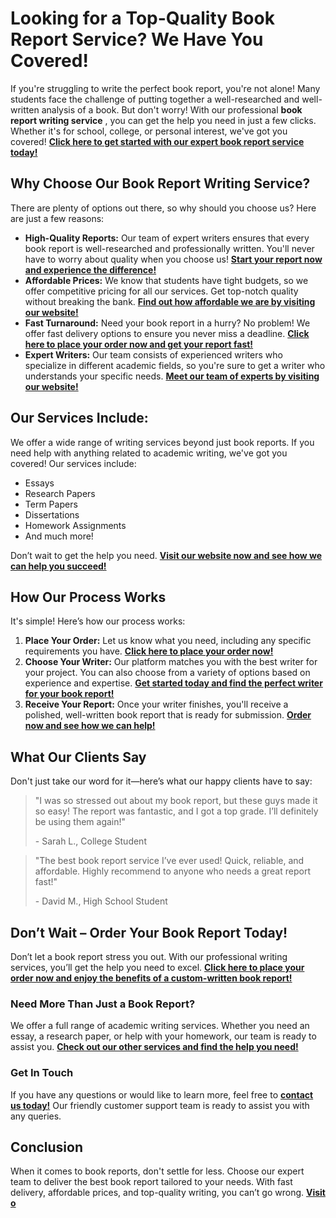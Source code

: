 # Looking for a Top-Quality Book Report Service? We Have You Covered!

If you're struggling to write the perfect book report, you're not alone! Many students face the challenge of putting together a well-researched and well-written analysis of a book. But don't worry! With our professional **book report writing service** , you can get the help you need in just a few clicks. Whether it's for school, college, or personal interest, we've got you covered! [**Click here to get started with our expert book report service today!**](https://tinyurl.com/topessay?keyword=book+report+website)

## Why Choose Our Book Report Writing Service?

There are plenty of options out there, so why should you choose us? Here are just a few reasons:

- **High-Quality Reports:** Our team of expert writers ensures that every book report is well-researched and professionally written. You'll never have to worry about quality when you choose us! [**Start your report now and experience the difference!**](https://tinyurl.com/topessay?keyword=book+report+website)
- **Affordable Prices:** We know that students have tight budgets, so we offer competitive pricing for all our services. Get top-notch quality without breaking the bank. [**Find out how affordable we are by visiting our website!**](https://tinyurl.com/topessay?keyword=book+report+website)
- **Fast Turnaround:** Need your book report in a hurry? No problem! We offer fast delivery options to ensure you never miss a deadline. [**Click here to place your order now and get your report fast!**](https://tinyurl.com/topessay?keyword=book+report+website)
- **Expert Writers:** Our team consists of experienced writers who specialize in different academic fields, so you're sure to get a writer who understands your specific needs. [**Meet our team of experts by visiting our website!**](https://tinyurl.com/topessay?keyword=book+report+website)

## Our Services Include:

We offer a wide range of writing services beyond just book reports. If you need help with anything related to academic writing, we've got you covered! Our services include:

- Essays
- Research Papers
- Term Papers
- Dissertations
- Homework Assignments
- And much more!

Don’t wait to get the help you need. [**Visit our website now and see how we can help you succeed!**](https://tinyurl.com/topessay?keyword=book+report+website)

## How Our Process Works

It's simple! Here’s how our process works:

1. **Place Your Order:** Let us know what you need, including any specific requirements you have. [**Click here to place your order now!**](https://tinyurl.com/topessay?keyword=book+report+website)
2. **Choose Your Writer:** Our platform matches you with the best writer for your project. You can also choose from a variety of options based on experience and expertise. [**Get started today and find the perfect writer for your book report!**](https://tinyurl.com/topessay?keyword=book+report+website)
3. **Receive Your Report:** Once your writer finishes, you'll receive a polished, well-written book report that is ready for submission. [**Order now and see how we can help!**](https://tinyurl.com/topessay?keyword=book+report+website)

## What Our Clients Say

Don't just take our word for it—here’s what our happy clients have to say:

> "I was so stressed out about my book report, but these guys made it so easy! The report was fantastic, and I got a top grade. I’ll definitely be using them again!"
> 
> <footer>- Sarah L., College Student</footer>

> "The best book report service I’ve ever used! Quick, reliable, and affordable. Highly recommend to anyone who needs a great report fast!"
> 
> <footer>- David M., High School Student</footer>

## Don’t Wait – Order Your Book Report Today!

Don’t let a book report stress you out. With our professional writing services, you’ll get the help you need to excel. [**Click here to place your order now and enjoy the benefits of a custom-written book report!**](https://tinyurl.com/topessay?keyword=book+report+website)

### Need More Than Just a Book Report?

We offer a full range of academic writing services. Whether you need an essay, a research paper, or help with your homework, our team is ready to assist you. [**Check out our other services and find the help you need!**](https://tinyurl.com/topessay?keyword=book+report+website)

### Get In Touch

If you have any questions or would like to learn more, feel free to [**contact us today!**](https://tinyurl.com/topessay?keyword=book+report+website) Our friendly customer support team is ready to assist you with any queries.

## Conclusion

When it comes to book reports, don't settle for less. Choose our expert team to deliver the best book report tailored to your needs. With fast delivery, affordable prices, and top-quality writing, you can’t go wrong. [**Visit o**](https://tinyurl.com/topessay?keyword=book+report+website)
